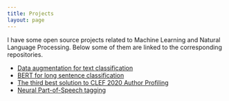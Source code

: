 ```yaml
---
title: Projects
layout: page
---
```


I have some open source projects related to Machine Learning and Natural Language Processing. Below some of them are linked to the corresponding repositories.

<ul class="nlp">
	<li> <a href="https://github.com/franbvalero/data-augmentation-for-text-classification/">Data augmentation for text classification</a> </li>
	<li> <a href="https://github.com/franbvalero/BERT-long-sentence-classification/">BERT for long sentence classification</a> </li>
	<li> <a href="https://github.com/franbvalero/clef-2020-author-profiling/">The third best solution to CLEF 2020 Author Profiling</a> </li>
	<li> <a href="https://github.com/franbvalero/npostagging/">Neural Part-of-Speech tagging</a> </li>
</ul>
